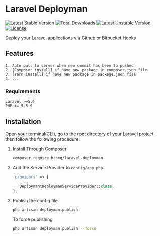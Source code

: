 # Laravel Deployman

[![Latest Stable Version](https://poser.pugx.org/hcomg/laravel-deployman/v/stable)](https://packagist.org/packages/hcomg/laravel-deployman) [![Total Downloads](https://poser.pugx.org/hcomg/laravel-deployman/downloads)](https://packagist.org/packages/hcomg/laravel-deployman) [![Latest Unstable Version](https://poser.pugx.org/hcomg/laravel-deployman/v/unstable)](https://packagist.org/packages/hcomg/laravel-deployman) [![License](https://poser.pugx.org/hcomg/laravel-deployman/license)](https://packagist.org/packages/hcomg/laravel-deployman)

Deploy your Laravel applications via Github or Bitbucket Hooks

## Features

    1. Auto pull to server when new commit has been to pushed
    2. [Composer install] if have new package in composer.json file
    3. [Yarn install] if have new package in package.json file
    4. ...

### Requirements
    Laravel >=5.0
    PHP >= 5.5.9

## Installation
Open your terminal(CLI), go to the root directory of your Laravel project, then follow the following procedure.
1. Install Through Composer
    ```bash
    composer require hcomg/laravel-deployman
    ```

2. Add the Service Provider to `config/app.php`

    ```php
    'providers' => [
        ...
       Deployman\DeploymanServiceProvider::class,
    ],
    ```
3. Publish the config file
    ```bash
    php artisan deployman:publish
    ```
    To force publishing
    ```bash
    php artisan deployman:publish --force
    ```